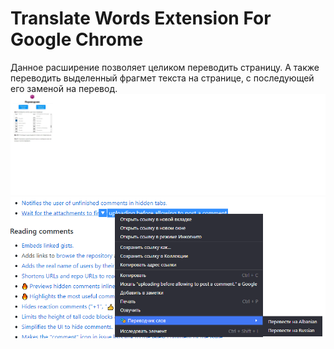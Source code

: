 # Translate Words Extension For Google Chrome
Данное расширение позволяет целиком переводить страницу. А также переводить выделенный фрагмет текста на странице, с последующей его заменой на перевод.
![alt text](Расширение.jpg "Главная страница")
![alt text](Расширение2.png "Контекстное меню")
